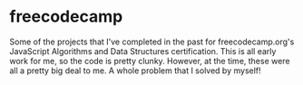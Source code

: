 # freecodecamp
Some of the projects that I've completed in the past for freecodecamp.org's JavaScript Algorithms and Data Structures certification. This is all early work
for me, so the code is pretty clunky. However, at the time, these were all a pretty big deal to me. A whole problem that I solved by myself!
